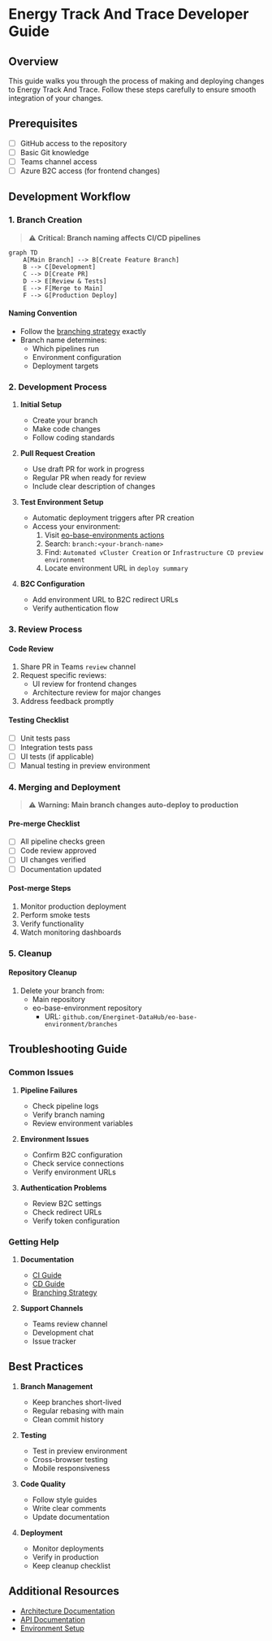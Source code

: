 # Energy Track And Trace Developer Guide

## Overview

This guide walks you through the process of making and deploying changes to Energy Track And Trace. Follow these steps carefully to ensure smooth integration of your changes.

## Prerequisites

- [ ] GitHub access to the repository
- [ ] Basic Git knowledge
- [ ] Teams channel access
- [ ] Azure B2C access (for frontend changes)

## Development Workflow

### 1. Branch Creation

> ⚠️ **Critical: Branch naming affects CI/CD pipelines**

```mermaid
graph TD
    A[Main Branch] --> B[Create Feature Branch]
    B --> C[Development]
    C --> D[Create PR]
    D --> E[Review & Tests]
    E --> F[Merge to Main]
    F --> G[Production Deploy]
```

#### Naming Convention

- Follow the [branching strategy](branching-strategy.md) exactly
- Branch name determines:
    - Which pipelines run
    - Environment configuration
    - Deployment targets

### 2. Development Process

1. **Initial Setup**
   - Create your branch
   - Make code changes
   - Follow coding standards

2. **Pull Request Creation**
   - Use draft PR for work in progress
   - Regular PR when ready for review
   - Include clear description of changes

3. **Test Environment Setup**
   - Automatic deployment triggers after PR creation
   - Access your environment:
     1. Visit [eo-base-environments actions](https://github.com/Energinet-DataHub/eo-base-environment/actions)
     2. Search: `branch:<your-branch-name>`
     3. Find: `Automated vCluster Creation` or `Infrastructure CD preview environment`
     4. Locate environment URL in `deploy summary`

4. **B2C Configuration**
   - Add environment URL to B2C redirect URLs
   - Verify authentication flow

### 3. Review Process

#### Code Review

1. Share PR in Teams `review` channel
2. Request specific reviews:
   - UI review for frontend changes
   - Architecture review for major changes
3. Address feedback promptly

#### Testing Checklist

- [ ] Unit tests pass
- [ ] Integration tests pass
- [ ] UI tests (if applicable)
- [ ] Manual testing in preview environment

### 4. Merging and Deployment

> ⚠️ **Warning: Main branch changes auto-deploy to production**

#### Pre-merge Checklist

- [ ] All pipeline checks green
- [ ] Code review approved
- [ ] UI changes verified
- [ ] Documentation updated

#### Post-merge Steps

1. Monitor production deployment
2. Perform smoke tests
3. Verify functionality
4. Watch monitoring dashboards

### 5. Cleanup

#### Repository Cleanup

1. Delete your branch from:
   - Main repository
   - eo-base-environment repository
     - URL: `github.com/Energinet-DataHub/eo-base-environment/branches`

## Troubleshooting Guide

### Common Issues

1. **Pipeline Failures**
   - Check pipeline logs
   - Verify branch naming
   - Review environment variables

2. **Environment Issues**
   - Confirm B2C configuration
   - Check service connections
   - Verify environment URLs

3. **Authentication Problems**
   - Review B2C settings
   - Check redirect URLs
   - Verify token configuration

### Getting Help

1. **Documentation**
   - [CI Guide](continues-integration.md)
   - [CD Guide](continues-deployment.md)
   - [Branching Strategy](branching-strategy.md)

2. **Support Channels**
   - Teams review channel
   - Development chat
   - Issue tracker

## Best Practices

1. **Branch Management**
   - Keep branches short-lived
   - Regular rebasing with main
   - Clean commit history

2. **Testing**
   - Test in preview environment
   - Cross-browser testing
   - Mobile responsiveness

3. **Code Quality**
   - Follow style guides
   - Write clear comments
   - Update documentation

4. **Deployment**
   - Monitor deployments
   - Verify in production
   - Keep cleanup checklist

## Additional Resources

- [Architecture Documentation](architecture.md)
- [API Documentation](api-docs.md)
- [Environment Setup](environment-setup.md)
